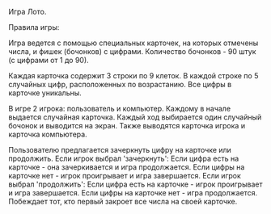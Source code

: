 Игра Лото.

Правила игры:

Игра ведется с помощью специальных карточек, на которых отмечены числа,
и фишек (бочонков) с цифрами.
Количество бочонков - 90 штук (с цифрами от 1 до 90).

Каждая карточка содержит 3 строки по 9 клеток. В каждой строке по 5 случайных цифр,
расположенных по возрастанию. Все цифры в карточке уникальны.

В игре 2 игрока: пользователь и компьютер. Каждому в начале выдается
случайная карточка.
Каждый ход выбирается один случайный бочонок и выводится на экран.
Также выводятся карточка игрока и карточка компьютера.

Пользователю предлагается зачеркнуть цифру на карточке или продолжить.
Если игрок выбрал 'зачеркнуть':
    Если цифра есть на карточке - она зачеркивается и игра продолжается.
    Если цифры на карточке нет - игрок проигрывает и игра завершается.
Если игрок выбрал 'продолжить':
    Если цифра есть на карточке - игрок проигрывает и игра завершается.
    Если цифры на карточке нет - игра продолжается.
Побеждает тот, кто первый закроет все числа на своей карточке.
